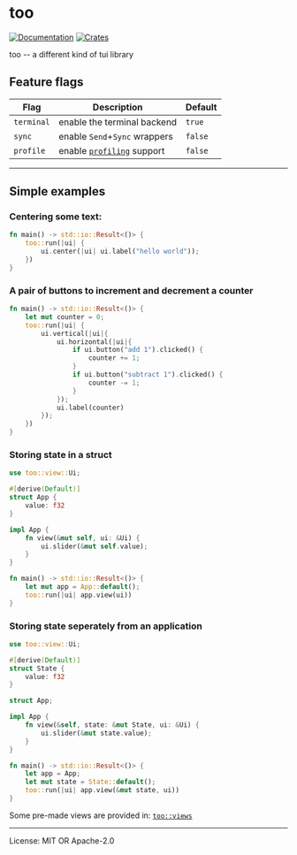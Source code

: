 # too

[![Documentation][docs_badge]][docs]
[![Crates][crates_badge]][crates]

too -- a different kind of tui library

## Feature flags

| Flag       | Description                                                                         | Default |
| ---------- | ----------------------------------------------------------------------------------- | ------- |
| `terminal` | enable the terminal backend                                                         | `true`  |
| `sync`     | enable `Send`+`Sync` wrappers                                                       | `false` |
| `profile`  | enable [`profiling`](https://docs.rs/profiling/1.0.16/profiling/index.html) support | `false` |

---

## Simple examples

### Centering some text:

```rust
fn main() -> std::io::Result<()> {
    too::run(|ui| {
        ui.center(|ui| ui.label("hello world"));
    })
}
```

### A pair of buttons to increment and decrement a counter

```rust
fn main() -> std::io::Result<()> {
    let mut counter = 0;
    too::run(|ui| {
        ui.vertical(|ui|{
            ui.horizontal(|ui|{
                if ui.button("add 1").clicked() {
                    counter += 1;
                }
                if ui.button("subtract 1").clicked() {
                    counter -= 1;
                }
            });
            ui.label(counter)
        });
    })
}
```

### Storing state in a struct

```rust
use too::view::Ui;

#[derive(Default)]
struct App {
    value: f32
}

impl App {
    fn view(&mut self, ui: &Ui) {
        ui.slider(&mut self.value);
    }
}

fn main() -> std::io::Result<()> {
    let mut app = App::default();
    too::run(|ui| app.view(ui))
}
```

### Storing state seperately from an application

```rust
use too::view::Ui;

#[derive(Default)]
struct State {
    value: f32
}

struct App;

impl App {
    fn view(&self, state: &mut State, ui: &Ui) {
        ui.slider(&mut state.value);
    }
}

fn main() -> std::io::Result<()> {
    let app = App;
    let mut state = State::default();
    too::run(|ui| app.view(&mut state, ui))
}
```

Some pre-made views are provided in: [`too::views`](crate::views)

---

License: MIT OR Apache-2.0

[docs_badge]: https://docs.rs/too/badge.svg
[crates_badge]: https://img.shields.io/crates/v/too.svg
[docs]: https://docs.rs/too
[crates]: https://crates.io/crates/too
